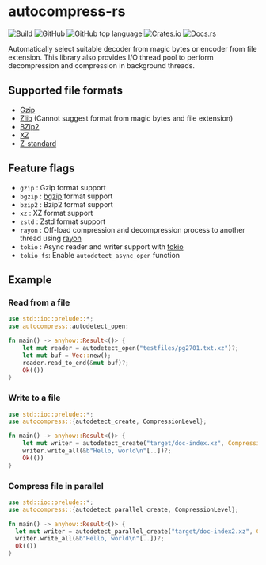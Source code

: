 # autocompress-rs

[![Build](https://github.com/informationsea/autocompress-rs/actions/workflows/build.yml/badge.svg)](https://github.com/informationsea/autocompress-rs/actions/workflows/build.yml)
![GitHub](https://img.shields.io/github/license/informationsea/autocompress-rs)
![GitHub top language](https://img.shields.io/github/languages/top/informationsea/autocompress-rs)
[![Crates.io](https://img.shields.io/crates/v/autocompress)](https://crates.io/crates/autocompress)
[![Docs.rs](https://docs.rs/autocompress/badge.svg)](https://docs.rs/autocompress)

Automatically select suitable decoder from magic bytes or encoder from file
extension. This library also provides I/O thread pool to perform decompression
and compression in background threads.

## Supported file formats

- [Gzip](https://www.ietf.org/rfc/rfc1952.txt)
- [Zlib](https://www.ietf.org/rfc/rfc1950.txt) (Cannot suggest format from magic
  bytes and file extension)
- [BZip2](https://www.sourceware.org/bzip2/)
- [XZ](https://tukaani.org/xz/format.html)
- [Z-standard](https://facebook.github.io/zstd/)

## Feature flags

- `gzip` : Gzip format support
- `bgzip` : [bgzip](https://github.com/informationsea/bgzip-rs) format support
- `bzip2` : Bzip2 format support
- `xz` : XZ format support
- `zstd` : Zstd format support
- `rayon` : Off-load compression and decompression process to another thread
  using [rayon](https://crates.io/crates/rayon)
- `tokio` : Async reader and writer support with
  [tokio](https://crates.io/crates/tokio)
- `tokio_fs`: Enable `autodetect_async_open` function

## Example

### Read from a file

```rust
use std::io::prelude::*;
use autocompress::autodetect_open;

fn main() -> anyhow::Result<()> {
    let mut reader = autodetect_open("testfiles/pg2701.txt.xz")?;
    let mut buf = Vec::new();
    reader.read_to_end(&mut buf)?;
    Ok(())
}
```

### Write to a file

```rust
use std::io::prelude::*;
use autocompress::{autodetect_create, CompressionLevel};

fn main() -> anyhow::Result<()> {
    let mut writer = autodetect_create("target/doc-index.xz", CompressionLevel::Default)?;
    writer.write_all(&b"Hello, world\n"[..])?;
    Ok(())
}
```

### Compress file in parallel

```rust
use std::io::prelude::*;
use autocompress::{autodetect_parallel_create, CompressionLevel};

fn main() -> anyhow::Result<()> {
  let mut writer = autodetect_parallel_create("target/doc-index2.xz", CompressionLevel::Default)?;
  writer.write_all(&b"Hello, world\n"[..])?;
  Ok(())
}
```